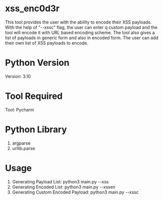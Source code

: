 # xss_enc0d3r
This tool provides the user with the ability to encode their XSS payloads. With the help of "--xssc" flag, the user can enter q custom payload and the tool will encode it with URL based encoding scheme. The tool also gives a list of payloads in generic form and also in encoded form. The user can add their own list of XSS payloads to encode.
# Python Version
Version: 3.10
# Tool Required 
Tool: Pycharm
# Python Library
1. argparse
2. urllib.parse
# Usage
1. Generating Payload List: python3 main.py --xss
2. Generating Encoded List: python3 main.py --xssen
3. Generating Custom Encoded Payload: python3 main.py --xssc
